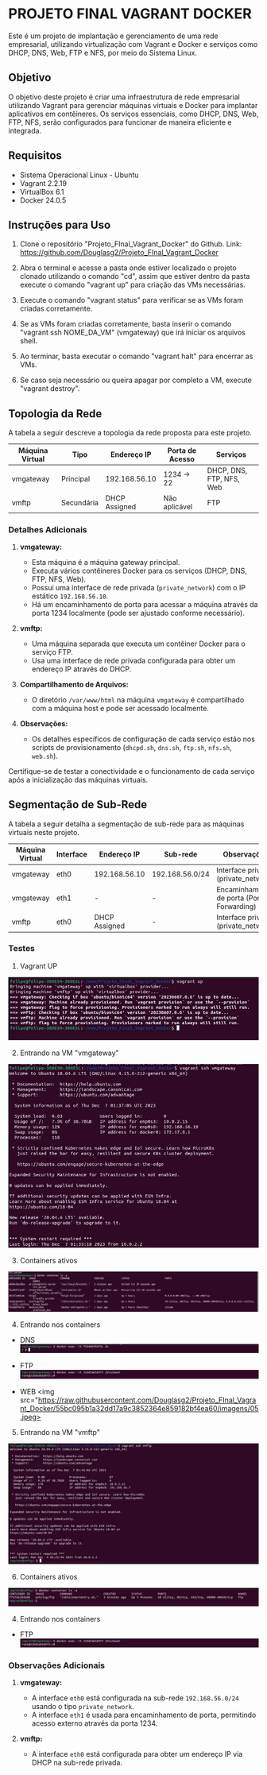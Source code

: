 # PROJETO FINAL VAGRANT DOCKER

Este é um projeto de implantação e gerenciamento de uma rede empresarial, utilizando virtualização com Vagrant e Docker e serviços como DHCP, DNS, Web, FTP e NFS, por meio do Sistema Linux.

## Objetivo

O objetivo deste projeto é criar uma infraestrutura de rede empresarial utilizando Vagrant para gerenciar máquinas virtuais e Docker para implantar aplicativos em contêineres. Os serviços essenciais, como DHCP, DNS, Web, FTP, NFS, serão configurados para funcionar de maneira eficiente e integrada.

## Requisitos

- Sistema Operacional Linux - Ubuntu
- Vagrant 2.2.19
- VirtualBox 6.1
- Docker 24.0.5

## Instruções para Uso

1. Clone o repositório "Projeto_FInal_Vagrant_Docker" do Github.
Link: <a>https://github.com/Douglasg2/Projeto_FInal_Vagrant_Docker</a>

2. Abra o terminal e acesse a pasta onde estiver localizado o projeto clonado utilizando o comando "cd", assim que estiver dentro da pasta execute o comando "vagrant up" para criação das VMs necessárias.

3. Execute o comando "vagrant status" para verificar se as VMs foram criadas corretamente.

4. Se as VMs foram criadas corretamente, basta inserir o comando "vagrant ssh NOME_DA_VM" (vmgateway) que irá iniciar os arquivos shell.

5. Ao terminar, basta executar o comando "vagrant halt" para encerrar as VMs. 

6. Se caso seja necessário ou queira apagar por completo a VM, execute "vagrant destroy".

## Topologia da Rede

A tabela a seguir descreve a topologia da rede proposta para este projeto.

| Máquina Virtual | Tipo           | Endereço IP       | Porta de Acesso | Serviços                    |
|------------------|----------------|-------------------|-----------------|-----------------------------|
| vmgateway        | Principal      | 192.168.56.10     | 1234 -> 22      | DHCP, DNS, FTP, NFS, Web    |
| vmftp            | Secundária     | DHCP Assigned     | Não aplicável   | FTP                         |

### Detalhes Adicionais

1. **vmgateway:**
   - Esta máquina é a máquina gateway principal.
   - Executa vários contêineres Docker para os serviços (DHCP, DNS, FTP, NFS, Web).
   - Possui uma interface de rede privada (`private_network`) com o IP estático `192.168.56.10`.
   - Há um encaminhamento de porta para acessar a máquina através da porta 1234 localmente (pode ser ajustado conforme necessário).

2. **vmftp:**
   - Uma máquina separada que executa um contêiner Docker para o serviço FTP.
   - Usa uma interface de rede privada configurada para obter um endereço IP através do DHCP.

3. **Compartilhamento de Arquivos:**
   - O diretório `/var/www/html` na máquina `vmgateway` é compartilhado com a máquina host e pode ser acessado localmente.

4. **Observações:**
   - Os detalhes específicos de configuração de cada serviço estão nos scripts de provisionamento (`dhcpd.sh`, `dns.sh`, `ftp.sh`, `nfs.sh`, `web.sh`).

Certifique-se de testar a conectividade e o funcionamento de cada serviço após a inicialização das máquinas virtuais.

## Segmentação de Sub-Rede

A tabela a seguir detalha a segmentação de sub-rede para as máquinas virtuais neste projeto.

| Máquina Virtual | Interface | Endereço IP        | Sub-rede           | Observações                             |
|------------------|-----------|--------------------|-------------------|-----------------------------------------|
| vmgateway        | eth0      | 192.168.56.10      | 192.168.56.0/24   | Interface privada (private_network)     |
| vmgateway        | eth1      | -                  | -                 | Encaminhamento de porta (Port Forwarding)|
| vmftp            | eth0      | DHCP Assigned      | -                 | Interface privada (private_network)     |

### Testes

1. Vagrant UP
<img src="https://raw.githubusercontent.com/Douglasg2/Projeto_FInal_Vagrant_Docker/55bc095b1a32dd17a9c3852364e859182bf4ea60/imagens/01.jpeg">


2. Entrando na VM "vmgateway"
<img src="https://raw.githubusercontent.com/Douglasg2/Projeto_FInal_Vagrant_Docker/55bc095b1a32dd17a9c3852364e859182bf4ea60/imagens/02.jpeg">

3. Containers ativos
<img src="https://raw.githubusercontent.com/Douglasg2/Projeto_FInal_Vagrant_Docker/55bc095b1a32dd17a9c3852364e859182bf4ea60/imagens/11.jpeg">

4. Entrando nos containers
- DNS <img src="https://raw.githubusercontent.com/Douglasg2/Projeto_FInal_Vagrant_Docker/55bc095b1a32dd17a9c3852364e859182bf4ea60/imagens/03.jpeg">

- FTP <img src="https://raw.githubusercontent.com/Douglasg2/Projeto_FInal_Vagrant_Docker/55bc095b1a32dd17a9c3852364e859182bf4ea60/imagens/04.jpeg">

- WEB <img src="https://raw.githubusercontent.com/Douglasg2/Projeto_FInal_Vagrant_Docker/55bc095b1a32dd17a9c3852364e859182bf4ea60/imagens/05.jpeg>

5. Entrando na VM "vmftp"
<img src="https://raw.githubusercontent.com/Douglasg2/Projeto_FInal_Vagrant_Docker/55bc095b1a32dd17a9c3852364e859182bf4ea60/imagens/07.jpeg">

6. Containers ativos
<img src="https://raw.githubusercontent.com/Douglasg2/Projeto_FInal_Vagrant_Docker/55bc095b1a32dd17a9c3852364e859182bf4ea60/imagens/08.jpeg">

4. Entrando nos containers
- FTP <img src="https://raw.githubusercontent.com/Douglasg2/Projeto_FInal_Vagrant_Docker/55bc095b1a32dd17a9c3852364e859182bf4ea60/imagens/04.jpeg">


### Observações Adicionais

1. **vmgateway:**
   - A interface `eth0` está configurada na sub-rede `192.168.56.0/24` usando o tipo `private_network`.
   - A interface `eth1` é usada para encaminhamento de porta, permitindo acesso externo através da porta 1234.

2. **vmftp:**
   - A interface `eth0` está configurada para obter um endereço IP via DHCP na sub-rede privada.